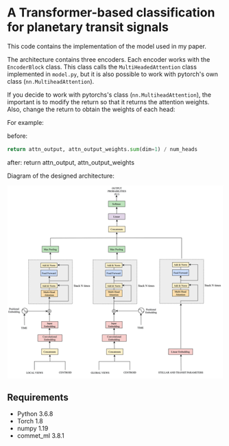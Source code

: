 # A Transformer-based classification for planetary transit signals

This code contains the implementation of the model used in my paper.


The architecture contains three encoders. Each encoder works with the `EncoderBlock`  class.  This class calls the `MultiHeadedAttention` class implemented in `model.py`, but it is also possible to work with pytorch's own class (`nn.MultiheadAttention`). 

If you decide to work with pytorchs's class (`nn.MultiheadAttention`), the important is to modify the return so that it returns the attention weights. Also, change the return to obtain the weights of each head:

For example:

before:
```python 
return attn_output, attn_output_weights.sum(dim=1) / num_heads
```


after:
return attn_output, attn_output_weights


Diagram of the designed architecture:

<img src='imgs/model_exo.png' width='800'>

## Requirements

- Python 3.6.8
- Torch 1.8
- numpy 1.19
- commet_ml 3.8.1

